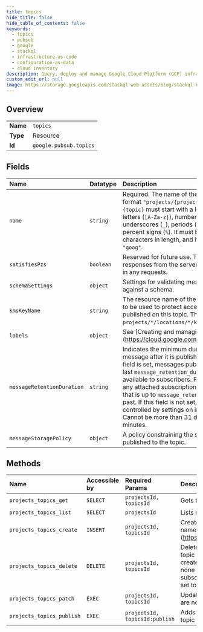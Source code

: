 ```yaml
---
title: topics
hide_title: false
hide_table_of_contents: false
keywords:
  - topics
  - pubsub
  - google    
  - stackql
  - infrastructure-as-code
  - configuration-as-data
  - cloud inventory
description: Query, deploy and manage Google Cloud Platform (GCP) infrastructure and resources using SQL
custom_edit_url: null
image: https://storage.googleapis.com/stackql-web-assets/blog/stackql-blog-post-featured-image.png
---
```

  
    

## Overview
<table><tbody>
<tr><td><b>Name</b></td><td><code>topics</code></td></tr>
<tr><td><b>Type</b></td><td>Resource</td></tr>
<tr><td><b>Id</b></td><td><code>google.pubsub.topics</code></td></tr>
</tbody></table>

## Fields
| Name | Datatype | Description |
|:-----|:---------|:------------|
| `name` | `string` | Required. The name of the topic. It must have the format `"projects/{project}/topics/{topic}"`. `{topic}` must start with a letter, and contain only letters (`[A-Za-z]`), numbers (`[0-9]`), dashes (`-`), underscores (`_`), periods (`.`), tildes (`~`), plus (`+`) or percent signs (`%`). It must be between 3 and 255 characters in length, and it must not start with `"goog"`. |
| `satisfiesPzs` | `boolean` | Reserved for future use. This field is set only in responses from the server; it is ignored if it is set in any requests. |
| `schemaSettings` | `object` | Settings for validating messages published against a schema. |
| `kmsKeyName` | `string` | The resource name of the Cloud KMS CryptoKey to be used to protect access to messages published on this topic. The expected format is `projects/*/locations/*/keyRings/*/cryptoKeys/*`. |
| `labels` | `object` | See [Creating and managing labels] (https://cloud.google.com/pubsub/docs/labels). |
| `messageRetentionDuration` | `string` | Indicates the minimum duration to retain a message after it is published to the topic. If this field is set, messages published to the topic in the last `message_retention_duration` are always available to subscribers. For instance, it allows any attached subscription to [seek to a timestamp](https://cloud.google.com/pubsub/docs/replay-overview#seek_to_a_time) that is up to `message_retention_duration` in the past. If this field is not set, message retention is controlled by settings on individual subscriptions. Cannot be more than 31 days or less than 10 minutes. |
| `messageStoragePolicy` | `object` | A policy constraining the storage of messages published to the topic. |
## Methods
| Name | Accessible by | Required Params | Description |
|:-----|:--------------|:----------------|:------------|
| `projects_topics_get` | `SELECT` | `projectsId, topicsId` | Gets the configuration of a topic. |
| `projects_topics_list` | `SELECT` | `projectsId` | Lists matching topics. |
| `projects_topics_create` | `INSERT` | `projectsId, topicsId` | Creates the given topic with the given name. See the [resource name rules] (https://cloud.google.com/pubsub/docs/admin#resource_names). |
| `projects_topics_delete` | `DELETE` | `projectsId, topicsId` | Deletes the topic with the given name. Returns `NOT_FOUND` if the topic does not exist. After a topic is deleted, a new topic may be created with the same name; this is an entirely new topic with none of the old configuration or subscriptions. Existing subscriptions to this topic are not deleted, but their `topic` field is set to `_deleted-topic_`. |
| `projects_topics_patch` | `EXEC` | `projectsId, topicsId` | Updates an existing topic. Note that certain properties of a topic are not modifiable. |
| `projects_topics_publish` | `EXEC` | `projectsId, topicsId:publish` | Adds one or more messages to the topic. Returns `NOT_FOUND` if the topic does not exist. |
